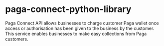 # paga-connect-python-library
Paga Connect API allows businesses to charge customer Paga wallet once access or authorisation has been given to the business by the customer. 
This service enables businesses to make easy collections from Paga customers.
